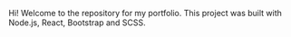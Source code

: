 Hi! Welcome to the repository for my portfolio. This project was built with Node.js, React, Bootstrap and SCSS.

